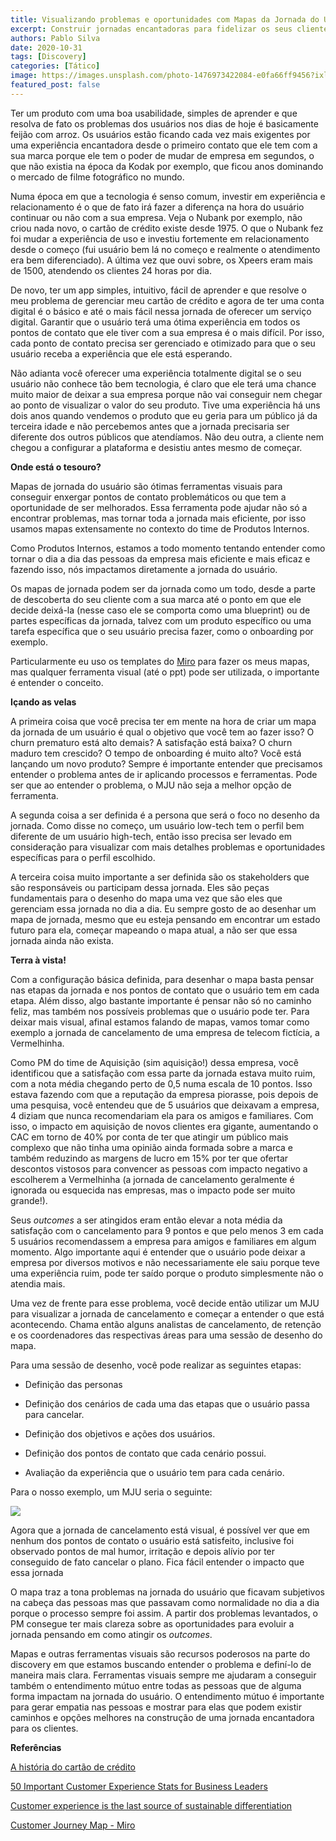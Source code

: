 ```yaml
---
title: Visualizando problemas e oportunidades com Mapas da Jornada do Usuário
excerpt: Construir jornadas encantadoras para fidelizar os seus clientes
authors: Pablo Silva
date: 2020-10-31
tags: [Discovery]
categories: [Tático]
image: https://images.unsplash.com/photo-1476973422084-e0fa66ff9456?ixlib=rb-1.2.1&ixid=eyJhcHBfaWQiOjEyMDd9&auto=format&fit=crop&w=1966&q=80
featured_post: false
---
```


Ter um produto com uma boa usabilidade, simples de aprender e que
resolva de fato os problemas dos usuários nos dias de hoje é basicamente
feijão com arroz. Os usuários estão ficando cada vez mais exigentes por
uma experiência encantadora desde o primeiro contato que ele tem com a
sua marca porque ele tem o poder de mudar de empresa em segundos, o que
não existia na época da Kodak por exemplo, que ficou anos dominando o
mercado de filme fotográfico no mundo. 

Numa época em que a tecnologia é senso comum, investir em experiência e
relacionamento é o que de fato irá fazer a diferença na hora do usuário
continuar ou não com a sua empresa. Veja o Nubank por exemplo, não criou
nada novo, o cartão de crédito existe desde 1975. O que o Nubank fez foi
mudar a experiência de uso e investiu fortemente em relacionamento desde
o começo (fui usuário bem lá no começo e realmente o atendimento era bem
diferenciado). A última vez que ouvi sobre, os Xpeers eram mais de 1500,
atendendo os clientes 24 horas por dia.

De novo, ter um app simples, intuitivo, fácil de aprender e que resolve
o meu problema de gerenciar meu cartão de crédito e agora de ter uma
conta digital é o básico e até o mais fácil nessa jornada de oferecer um
serviço digital. Garantir que o usuário terá uma ótima experiência em
todos os pontos de contato que ele tiver com a sua empresa é o mais
difícil. Por isso, cada ponto de contato precisa ser gerenciado e
otimizado para que o seu usuário receba a experiência que ele está
esperando. 

Não adianta você oferecer uma experiência totalmente digital se o seu
usuário não conhece tão bem tecnologia, é claro que ele terá uma chance
muito maior de deixar a sua empresa porque não vai conseguir nem chegar
ao ponto de visualizar o valor do seu produto. Tive uma experiência há
uns dois anos quando vendemos o produto que eu geria para um público já
da terceira idade e não percebemos antes que a jornada precisaria ser
diferente dos outros públicos que atendíamos. Não deu outra, a cliente
nem chegou a configurar a plataforma e desistiu antes mesmo de começar.

**Onde está o tesouro?**

Mapas de jornada do usuário são ótimas ferramentas visuais para
conseguir enxergar pontos de contato problemáticos ou que tem a
oportunidade de ser melhorados. Essa ferramenta pode ajudar não só a
encontrar problemas, mas tornar toda a jornada mais eficiente, por isso
usamos mapas extensamente no contexto do time de Produtos Internos.

Como Produtos Internos, estamos a todo momento tentando entender como
tornar o dia a dia das pessoas da empresa mais eficiente e mais eficaz e
fazendo isso, nós impactamos diretamente a jornada do usuário.

Os mapas de jornada podem ser da jornada como um todo, desde a parte de
descoberta do seu cliente com a sua marca até o ponto em que ele decide
deixá-la (nesse caso ele se comporta como uma blueprint) ou de partes
específicas da jornada, talvez com um produto específico ou uma tarefa
específica que o seu usuário precisa fazer, como o onboarding por
exemplo.

Particularmente eu uso os templates do
[Miro](https://miro.com/app/board/o9J_kiTZyD4=/) para fazer os meus
mapas, mas qualquer ferramenta visual (até o ppt) pode ser utilizada, o
importante é entender o conceito.

**Içando as velas**

A primeira coisa que você precisa ter em mente na hora de criar um mapa
da jornada de um usuário é qual o objetivo que você tem ao fazer isso? O
churn prematuro está alto demais? A satisfação está baixa? O churn
maduro tem crescido? O tempo de onboarding é muito alto? Você está
lançando um novo produto? Sempre é importante entender que precisamos
entender o problema antes de ir aplicando processos e ferramentas. Pode
ser que ao entender o problema, o MJU não seja a melhor opção de
ferramenta.

A segunda coisa a ser definida é a persona que será o foco no desenho da
jornada. Como disse no começo, um usuário low-tech tem o perfil bem
diferente de um usuário high-tech, então isso precisa ser levado em
consideração para visualizar com mais detalhes problemas e oportunidades
específicas para o perfil escolhido.

A terceira coisa muito importante a ser definida são os stakeholders que
são responsáveis ou participam dessa jornada. Eles são peças
fundamentais para o desenho do mapa uma vez que são eles que gerenciam
essa jornada no dia a dia. Eu sempre gosto de ao desenhar um mapa de
jornada, mesmo que eu esteja pensando em encontrar um estado futuro para
ela, começar mapeando o mapa atual, a não ser que essa jornada ainda não
exista.

**Terra à vista!**

Com a configuração básica definida, para desenhar o mapa basta pensar
nas etapas da jornada e nos pontos de contato que o usuário tem em cada
etapa. Além disso, algo bastante importante é pensar não só no caminho
feliz, mas também nos possíveis problemas que o usuário pode ter. Para
deixar mais visual, afinal estamos falando de mapas, vamos tomar como
exemplo a jornada de cancelamento de uma empresa de telecom fictícia, a
Vermelhinha. 

Como PM do time de Aquisição (sim aquisição!) dessa empresa, você
identificou que a satisfação com essa parte da jornada estava muito
ruim, com a nota média chegando perto de 0,5 numa escala de 10 pontos.
Isso estava fazendo com que a reputação da empresa piorasse, pois depois
de uma pesquisa, você entendeu que de 5 usuários que deixavam a empresa,
4 diziam que nunca recomendariam ela para os amigos e familiares. Com
isso, o impacto em aquisição de novos clientes era gigante, aumentando o
CAC em torno de 40% por conta de ter que atingir um público mais
complexo que não tinha uma opinião ainda formada sobre a marca e também
reduzindo as margens de lucro em 15% por ter que ofertar descontos
vistosos para convencer as pessoas com impacto negativo a escolherem a
Vermelhinha (a jornada de cancelamento geralmente é ignorada ou
esquecida nas empresas, mas o impacto pode ser muito grande!).

Seus *outcomes* a ser atingidos eram então elevar a nota média da
satisfação com o cancelamento para 9 pontos e que pelo menos 3 em cada 5
usuários recomendassem a empresa para amigos e familiares em algum
momento. Algo importante aqui é entender que o usuário pode deixar a
empresa por diversos motivos e não necessariamente ele saiu porque teve
uma experiência ruim, pode ter saído porque o produto simplesmente não o
atendia mais.

Uma vez de frente para esse problema, você decide então utilizar um MJU
para visualizar a jornada de cancelamento e começar a entender o que
está acontecendo. Chama então alguns analistas de cancelamento, de
retenção e os coordenadores das respectivas áreas para uma sessão de
desenho do mapa.

Para uma sessão de desenho, você pode realizar as seguintes etapas:

-   Definição das personas

-   Definição dos cenários de cada uma das etapas que o usuário passa
    para cancelar.

-   Definição dos objetivos e ações dos usuários.

-   Definição dos pontos de contato que cada cenário possui.

-   Avaliação da experiência que o usuário tem para cada cenário.

Para o nosso exemplo, um MJU seria o seguinte:

[![](https://bucketeer-e05bbc84-baa3-437e-9518-adb32be77984.s3.amazonaws.com/public/images/b4575f3c-26f4-4c9d-9ed1-e11ecd675603_800x625.jpeg)](https://cdn.substack.com/image/fetch/f_auto,q_auto:good,fl_progressive:steep/https%3A%2F%2Fbucketeer-e05bbc84-baa3-437e-9518-adb32be77984.s3.amazonaws.com%2Fpublic%2Fimages%2Fb4575f3c-26f4-4c9d-9ed1-e11ecd675603_800x625.jpeg)

Agora que a jornada de cancelamento está visual, é possível ver que em
nenhum dos pontos de contato o usuário está satisfeito, inclusive foi
observado pontos de mal humor, irritação e depois alívio por ter
conseguido de fato cancelar o plano. Fica fácil entender o impacto que
essa jornada 

O mapa traz a tona problemas na jornada do usuário que ficavam
subjetivos na cabeça das pessoas mas que passavam como normalidade no
dia a dia porque o processo sempre foi assim. A partir dos problemas
levantados, o PM consegue ter mais clareza sobre as oportunidades para
evoluir a jornada pensando em como atingir os *outcomes*.

Mapas e outras ferramentas visuais são recursos poderosos na parte do
discovery em que estamos buscando entender o problema e definí-lo de
maneira mais clara. Ferramentas visuais sempre me ajudaram a conseguir
também o entendimento mútuo entre todas as pessoas que de alguma forma
impactam na jornada do usuário. O entendimento mútuo é importante para
gerar empatia nas pessoas e mostrar para elas que podem existir caminhos
e opções melhores na construção de uma jornada encantadora para os
clientes.

**Referências**

[A história do cartão de crédito](https://pt.wikipedia.org/wiki/Cart%C3%A3o_de_cr%C3%A9dito#:~:text=Em%201975%2C%20a%20Diners%20lan%C3%A7ou,Club%20da%20Continental%20Insurance%20Corporation)

[50 Important Customer Experience Stats for Business Leaders](https://www.huffpost.com/entry/50-important-customer-exp_b_8295772)

[Customer experience is the last source of sustainable differentiation](https://www.huffpost.com/entry/50-important-customer-exp_b_8295772)

[Customer Journey Map - Miro](https://miro.com/guides/customer-journey-mapping/how-to-customer-journey-map)
